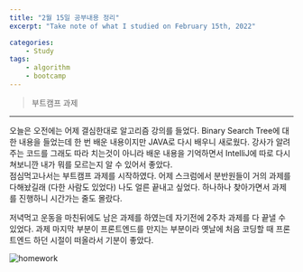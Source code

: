 ```yaml
---
title: "2월 15일 공부내용 정리"
excerpt: "Take note of what I studied on February 15th, 2022"

categories:    
    - Study
tags:
    - algorithm
    - bootcamp
---
```

> 부트캠프 과제
    
---
오늘은 오전에는 어제 결심한대로 알고리즘 강의를 들었다.
Binary Search Tree에 대한 내용을 들었는데 한 번 배운 내용이지만 JAVA로 다시 배우니 새로웠다.
강사가 알려주는 코드를 그래도 따라 치는것이 아니라 배운 내용을 기억하면서 IntelliJ에 따로 다시 쳐보니깐 
내가 뭐를 모르는지 알 수 있어서 좋았다. <br>
점심먹고나서는 부트캠프 과제를 시작하였다. 어제 스크럼에서 분반원들이 거의 과제를 다해놨길래 (다한 사람도 있었다) 나도 얼른
끝내고 싶었다. 하나하나 찾아가면서 과제를 진행하니 시간가는 줄도 몰랐다.
  
저녁먹고 운동을 마친뒤에도 남은 과제를 하였는데 자기전에 2주차 과제를 다 끝낼 수 있었다.
과제 마지막 부분이 프론트엔드를 만지는 부분이라 옛날에 처음 코딩할 때 프론트엔드 하던 시절이 떠올라서 기분이 
좋았다. 


![homework](https://user-images.githubusercontent.com/77392219/154287533-247f983f-a0e8-4a78-85d4-b6d870622676.png)

